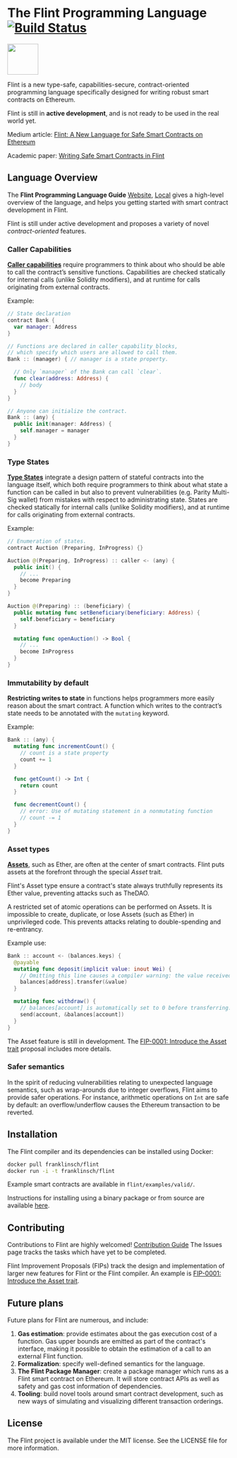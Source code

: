 # The Flint Programming Language [![Build Status](https://travis-ci.org/flintlang/flint.svg?branch=master)](https://travis-ci.org/flintlang/flint)

<img src="docs/flint_small.png" height="70">

Flint is a new type-safe, capabilities-secure, contract-oriented programming language specifically designed for writing robust smart contracts on Ethereum.

Flint is still in **active development**, and is not ready to be used in the real world yet.

Medium article: [Flint: A New Language for Safe Smart Contracts on Ethereum](https://medium.com/@fschrans/flint-a-new-language-for-safe-smart-contracts-on-ethereum-a5672137a5c7)

Academic paper: [Writing Safe Smart Contracts in Flint](https://www.doc.ic.ac.uk/~fs2014/flint.pdf)

## Language Overview

The **Flint Programming Language Guide** [Website](https://docs.flintlang.org), [Local](docs/language_guide.md) gives a high-level overview of the language, and helps you getting started with smart contract development in Flint.

Flint is still under active development and proposes a variety of novel _contract-oriented_ features.

### Caller Capabilities

[**Caller capabilities**](https://docs.flintlang.org/caller-capabilities) require programmers to think about who should be able to call the contract’s sensitive functions. Capabilities are checked statically for internal calls (unlike Solidity modifiers), and at runtime for calls originating from external contracts.

Example:

```swift
// State declaration
contract Bank {
  var manager: Address
}

// Functions are declared in caller capability blocks,
// which specify which users are allowed to call them.
Bank :: (manager) { // manager is a state property.

  // Only `manager` of the Bank can call `clear`.
  func clear(address: Address) {
    // body
  }
}

// Anyone can initialize the contract.
Bank :: (any) {
  public init(manager: Address) {
    self.manager = manager
  }
}
```

### Type States
[**Type States**](docs/language_guide.md#type-states) integrate a design pattern of stateful contracts into the language itself, which both require programmers to think about what state a function can be called in but also to prevent vulnerabilities (e.g. Parity Multi-Sig wallet) from mistakes with respect to administrating state. States are checked statically for internal calls (unlike Solidity modifiers), and at runtime for calls originating from external contracts.

Example:
```swift
// Enumeration of states.
contract Auction (Preparing, InProgress) {}

Auction @(Preparing, InProgress) :: caller <- (any) {
  public init() {
    // ...
    become Preparing
  }
}

Auction @(Preparing) :: (beneficiary) {
  public mutating func setBeneficiary(beneficiary: Address) {
    self.beneficiary = beneficiary
  }

  mutating func openAuction() -> Bool {
    // ...
    become InProgress
  }
}
```

### Immutability by default

**Restricting writes to state** in functions helps programmers more easily reason about the smart contract. A function which writes to the contract’s state needs to be annotated with the `mutating` keyword.

Example:

```swift
Bank :: (any) {
  mutating func incrementCount() {
    // count is a state property
    count += 1
  }

  func getCount() -> Int {
    return count
  }

  func decrementCount() {
    // error: Use of mutating statement in a nonmutating function
    // count -= 1
  }
}
```

### Asset types

[**Assets**](docs/language_guide.md#assets), such as Ether, are often at the center of smart contracts. Flint puts assets at the forefront through the special _Asset_ trait.

Flint's Asset type ensure a contract's state always truthfully represents its Ether value, preventing attacks such as TheDAO.

A restricted set of atomic operations can be performed on Assets. It is impossible to create, duplicate, or lose Assets (such as Ether) in unprivileged code. This prevents attacks relating to double-spending and re-entrancy.

Example use:

```swift
Bank :: account <- (balances.keys) {
  @payable
  mutating func deposit(implicit value: inout Wei) {
    // Omitting this line causes a compiler warning: the value received should be recorded.
    balances[address].transfer(&value)
  }

  mutating func withdraw() {
    // balances[account] is automatically set to 0 before transferring.
    send(account, &balances[account])
  }
}
```

The Asset feature is still in development. The [FIP-0001: Introduce the Asset trait](proposals/0001-asset-trait.md) proposal includes more details.

### Safer semantics

In the spirit of reducing vulnerabilities relating to unexpected language semantics, such as wrap-arounds due to integer overflows, Flint aims to provide safer operations. For instance, arithmetic operations on `Int` are safe by default: an overflow/underflow causes the Ethereum transaction to be reverted.

## Installation

The Flint compiler and its dependencies can be installed using Docker:

```bash
docker pull franklinsch/flint
docker run -i -t franklinsch/flint
```

Example smart contracts are available in `flint/examples/valid/`.

Instructions for installing using a binary package or from source are available [here]( https://docs.flintlang.org/installation).

## Contributing

Contributions to Flint are highly welcomed! [Contribution Guide](CONTRIBUTING.md)
The Issues page tracks the tasks which have yet to be completed.

Flint Improvement Proposals (FIPs) track the design and implementation of larger new features for Flint or the Flint compiler. An example is [FIP-0001: Introduce the Asset trait](proposals/0001-asset-trait.md).

## Future plans

Future plans for Flint are numerous, and include:

1. **Gas estimation**: provide estimates about the gas execution cost of a function. Gas upper bounds are emitted as part of the contract's interface, making it possible to obtain the estimation of a call to an external Flint function.
2. **Formalization**: specify well-defined semantics for the language.
3. **The Flint Package Manager**: create a package manager which runs as a Flint smart contract on Ethereum. It will store contract APIs as well as safety and gas cost information of dependencies.
4. **Tooling**: build novel tools around smart contract development, such as new ways of simulating and visualizing different transaction orderings.

## License

The Flint project is available under the MIT license. See the LICENSE file for more information.
